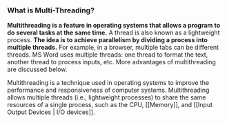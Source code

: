 
### What is Multi-Threading?

**Multithreading is a feature in operating systems that allows a program to do several tasks at the same time.**
A thread is also known as a lightweight process. **The idea is to achieve parallelism by dividing a process into multiple threads.** 
For example, in a browser, multiple tabs can be different threads. MS Word uses multiple threads: one thread to format the text, another thread to process inputs, etc. More advantages of multithreading are discussed below.

Multithreading is a technique used in operating systems to improve the performance and responsiveness of computer systems. Multithreading allows multiple threads (i.e., lightweight processes) to share the same resources of a single process, such as the CPU, [[Memory]], and [[Input Output Devices | I/O devices]].